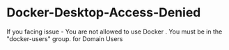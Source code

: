 # Docker-Desktop-Access-Denied
If you facing issue - You are not allowed to use Docker . You must be in the "docker-users" group. for Domain Users

